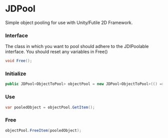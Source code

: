 # JDPool
Simple object pooling for use with Unity/Futile 2D Framework.

### Interface
The class in which you want to pool should adhere to the JDIPoolable interface. 
You should reset any variables in Free()
```c#
void Free();
```

### Initialize
```c#
public JDPool<ObjectToPool> objectPool = new JDPool<ObjectToPool>(() => new ObjectToPool());
```

### Use
```c#
var pooledObject = objectPool.GetItem();
```

### Free 
```c#
objectPool.FreeItem(pooledObject);
```
